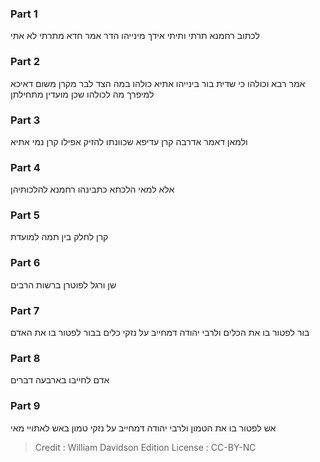 
### Part 1
לכתוב רחמנא תרתי ותיתי אידך מינייהו הדר אמר חדא מתרתי לא אתי

### Part 2
אמר רבא וכולהו כי שדית בור בינייהו אתיא כולהו במה הצד לבר מקרן משום דאיכא למיפרך מה לכולהו שכן מועדין מתחילתן

### Part 3
ולמאן דאמר אדרבה קרן עדיפא שכוונתו להזיק אפילו קרן נמי אתיא

### Part 4
אלא למאי הלכתא כתבינהו רחמנא להלכותיהן

### Part 5
קרן לחלק בין תמה למועדת

### Part 6
שן ורגל לפוטרן ברשות הרבים

### Part 7
בור לפטור בו את הכלים ולרבי יהודה דמחייב על נזקי כלים בבור לפטור בו את האדם

### Part 8
אדם לחייבו בארבעה דברים

### Part 9
אש לפטור בו את הטמון ולרבי יהודה דמחייב על נזקי טמון באש לאתויי מאי

>Credit : William Davidson Edition
>License : CC-BY-NC